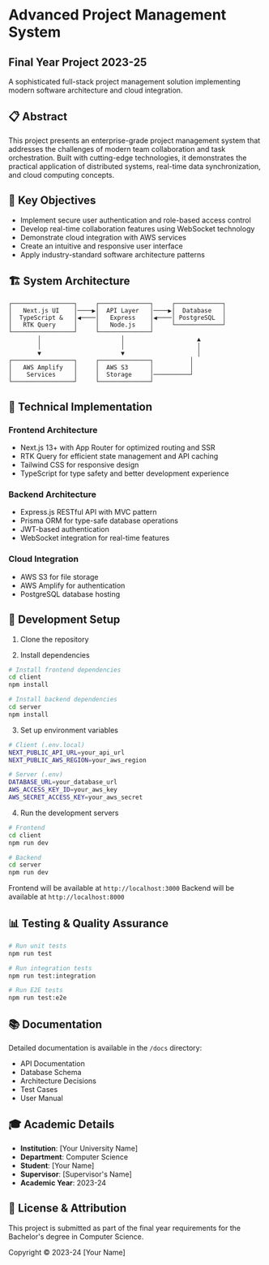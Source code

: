 # Advanced Project Management System
## Final Year Project 2023-25

A sophisticated full-stack project management solution implementing modern software architecture and cloud integration.

## 📋 Abstract

This project presents an enterprise-grade project management system that addresses the challenges of modern team collaboration and task orchestration. Built with cutting-edge technologies, it demonstrates the practical application of distributed systems, real-time data synchronization, and cloud computing concepts.

## 🎯 Key Objectives

- Implement secure user authentication and role-based access control
- Develop real-time collaboration features using WebSocket technology
- Demonstrate cloud integration with AWS services
- Create an intuitive and responsive user interface
- Apply industry-standard software architecture patterns

## 🏗️ System Architecture

```
┌─────────────────┐     ┌──────────────┐     ┌─────────────┐
│   Next.js UI    │────▶│  API Layer   │────▶│  Database   │
│  TypeScript &   │◀────│   Express    │◀────│ PostgreSQL  │
│   RTK Query     │     │   Node.js    │     └─────────────┘
└─────────────────┘     └──────────────┘
        │                      │                    ▲
        │                      │                    │
        ▼                      ▼                    │
┌─────────────────┐     ┌──────────────┐          │
│   AWS Amplify   │     │  AWS S3      │          │
│    Services     │     │  Storage     │──────────┘
└─────────────────┘     └──────────────┘
```

## 🔬 Technical Implementation

### Frontend Architecture
- Next.js 13+ with App Router for optimized routing and SSR
- RTK Query for efficient state management and API caching
- Tailwind CSS for responsive design
- TypeScript for type safety and better development experience

### Backend Architecture
- Express.js RESTful API with MVC pattern
- Prisma ORM for type-safe database operations
- JWT-based authentication
- WebSocket integration for real-time features

### Cloud Integration
- AWS S3 for file storage
- AWS Amplify for authentication
- PostgreSQL database hosting

## 🚀 Development Setup

1. Clone the repository

2. Install dependencies
```bash
# Install frontend dependencies
cd client
npm install

# Install backend dependencies
cd server
npm install
```

3. Set up environment variables
```bash
# Client (.env.local)
NEXT_PUBLIC_API_URL=your_api_url
NEXT_PUBLIC_AWS_REGION=your_aws_region

# Server (.env)
DATABASE_URL=your_database_url
AWS_ACCESS_KEY_ID=your_aws_key
AWS_SECRET_ACCESS_KEY=your_aws_secret
```

4. Run the development servers
```bash
# Frontend
cd client
npm run dev

# Backend
cd server
npm run dev
```

Frontend will be available at `http://localhost:3000`
Backend will be available at `http://localhost:8000`

## 📊 Testing & Quality Assurance

```bash
# Run unit tests
npm run test

# Run integration tests
npm run test:integration

# Run E2E tests
npm run test:e2e
```

## 📚 Documentation

Detailed documentation is available in the `/docs` directory:
- API Documentation
- Database Schema
- Architecture Decisions
- Test Cases
- User Manual

## 🎓 Academic Details

- **Institution**: [Your University Name]
- **Department**: Computer Science
- **Student**: [Your Name]
- **Supervisor**: [Supervisor's Name]
- **Academic Year**: 2023-24

## 📝 License & Attribution

This project is submitted as part of the final year requirements for the Bachelor's degree in Computer Science.

Copyright © 2023-24 [Your Name]
